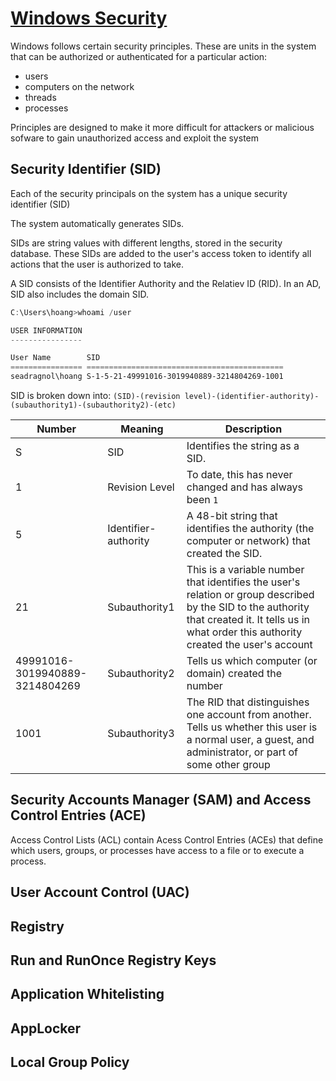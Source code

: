 # [Windows Security](https://academy.hackthebox.com/module/49/section/462)

Windows follows certain security principles.
These are units in the system that can be authorized or authenticated for a particular action:

- users
- computers on the network
- threads
- processes

Principles are designed to make it more difficult for attackers or malicious sofware to gain unauthorized access and exploit the system

## Security Identifier (SID)

Each of the security principals on the system has a unique security identifier (SID)

The system automatically generates SIDs.

SIDs are string values with different lengths, stored in the security database. These SIDs are added to the user's access token to identify all actions that the user is authorized to take.

A SID consists of the Identifier Authority and the Relatiev ID (RID). In an AD, SID also includes the domain SID.

```powershell
C:\Users\hoang>whoami /user

USER INFORMATION
----------------

User Name        SID
================ ============================================
seadragnol\hoang S-1-5-21-49991016-3019940889-3214804269-1001
```

SID is broken down into:
`(SID)-(revision level)-(identifier-authority)-(subauthority1)-(subauthority2)-(etc)`

| Number | Meaning | Description |
| --- | --- | --- |
| S   | SID | Identifies the string as a SID. |
| 1   | Revision Level | To date, this has never changed and has always been `1` |
| 5   | Identifier-authority | A 48-bit string that identifies the authority (the computer or network) that created the SID. |
| 21  | Subauthority1 | This is a variable number that identifies the user's relation or group described by the SID to the authority that created it. It tells us in what order this authority created the user's account |
| 49991016-3019940889-3214804269 | Subauthority2 | Tells us which computer (or domain) created the number |
| 1001 | Subauthority3 | The RID that distinguishes one account from another. Tells us whether this user is a normal user, a guest, and administrator, or part of some other group |

## Security Accounts Manager (SAM) and Access Control Entries (ACE)

Access Control Lists (ACL) contain Acess Control Entries (ACEs) that define which users, groups, or processes have access to a file or to execute a process.

## User Account Control (UAC)

## Registry

## Run and RunOnce Registry Keys

## Application Whitelisting

## AppLocker

## Local Group Policy
